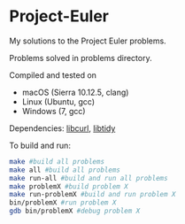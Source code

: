 # Project-Euler
My solutions to the Project Euler problems.

Problems solved in problems directory.

Compiled and tested on
- macOS (Sierra 10.12.5, clang)
- Linux (Ubuntu, gcc)
- Windows (7, gcc)

Dependencies: [libcurl](https://curl.haxx.se/libcurl), [libtidy](http://www.html-tidy.org/developer)

To build and run:
```bash
make #build all problems
make all #build all problems
make run-all #build and run all problems
make problemX #build problem X
make run-problemX #build and run problem X
bin/problemX #run problem X
gdb bin/problemX #debug problem X
```